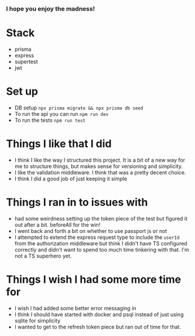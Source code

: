 ### I hope you enjoy the madness!

# Stack

- prisma
- express
- supertest
- jwt

# Set up

- DB setup `npx prisma migrate && npx prisma db seed`
- To run the api you can run `npm run dev`
- To run the tests `npm run test`

# Things I like that I did

- I think I like the way I structured this project. It is a bit of a new way for me to structure things, but makes sense for versioning and simplicity.
- I like the validation middleware. I think that was a pretty decent choice.
- I think I did a good job of just keeping it simple

# Things I ran in to issues with

- had some weirdness setting up the token piece of the test but figured it out after a bit. beforeAll for the win!
- I went back and forth a bit on whether to use passport js or not
- I attempted to extend the express request type to include the `userId` from the authorization middleware but think I didn't have TS configured correctly and didn't want to spend too much time tinkering with that. I'm not a TS superhero yet.

# Things I wish I had some more time for

- I wish I had added some better error messaging in
- I think I should have started with docker and psql instead of just using sqlite for simplicity
- I wanted to get to the refresh token piece but ran out of time for that.
